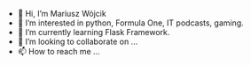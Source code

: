 - 👋 Hi, I’m Mariusz Wójcik
- 👀 I’m interested in python, Formula One, IT podcasts, gaming.
- 🌱 I’m currently learning Flask Framework.
- 💞️ I’m looking to collaborate on ...
- 📫 How to reach me ...

<!---
MFireIt/MFireIt is a ✨ special ✨ repository because its `README.md` (this file) appears on your GitHub profile.
You can click the Preview link to take a look at your changes.
--->
